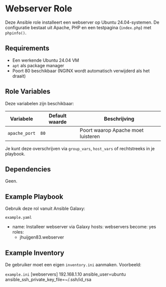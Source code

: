 Webserver Role
==============

Deze Ansible role installeert een webserver op Ubuntu 24.04-systemen. De configuratie bestaat uit Apache, PHP en een testpagina (`index.php`) met `phpinfo()`.

Requirements
------------

- Een werkende Ubuntu 24.04 VM
- `apt` als package manager
- Poort 80 beschikbaar (NGINX wordt automatisch verwijderd als het draait)

Role Variables
--------------

Deze variabelen zijn beschikbaar:

| Variabele       | Default waarde | Beschrijving                              |
|-----------------|----------------|-------------------------------------------|
| `apache_port`   | `80`           | Poort waarop Apache moet luisteren        |

Je kunt deze overschrijven via `group_vars`, `host_vars` of rechtstreeks in je playbook.

Dependencies
------------

Geen.

Example Playbook
----------------

Gebruik deze rol vanuit Ansible Galaxy:

`example.yaml`
- name: Installeer webserver via Galaxy
  hosts: webservers
  become: yes
  roles:
    - jhuijgen83.webserver

Example Inventory
-----------------

De gebruiker moet een eigen `inventory.ini` aanmaken. Voorbeeld:

`example.ini`
[webservers]
192.168.1.10 ansible_user=ubuntu ansible_ssh_private_key_file=~/.ssh/id_rsa

